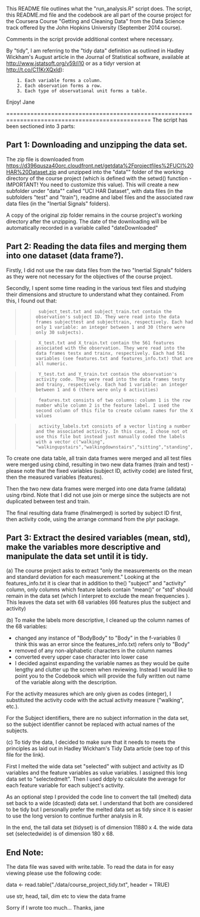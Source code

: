 This README file outlines what the "run_analysis.R" script does. The script, this README.md file and the codebook are all part of the course project for the Coursera Course "Getting and Cleaning Data" from the Data Science track offered by the John Hopkins University (September 2014 course).

Comments in the script provide additional context where necessary. 

By "tidy", I am referring to the "tidy data" definition as outlined in Hadley Wickham's August article in the Journal of Statistical software, available at http://www.jstatsoft.org/v59/i10 or as a tidyr version at http://t.co/C11KrXQxld):

        1. Each variable forms a column.
        2. Each observation forms a row.
        3. Each type of observational unit forms a table.

Enjoy! Jane

================================================================================================
The script has been sectioned into 3 parts:

Part 1: Downloading and unzipping the data set.
-----------------------------------------------
The zip file is downloaded from https://d396qusza40orc.cloudfront.net/getdata%2Fprojectfiles%2FUCI%20HAR%20Dataset.zip and unzipped into the "data"" folder of the working directory of the course project (which is defined with the setwd() function - IMPORTANT! You need to customize this value). This will create a new subfolder under "data"" called "UCI HAR Dataset", with data files (in the subfolders "test" and "train"), readme and label files and the associated raw data files (in the "Inertial Signals" folders).

A copy of the original zip folder remains in the course project's working directory after the unzipping. The date of the downloading will be automatically recorded in a variable called "dateDownloaded"

Part 2: Reading the data files and merging them into one dataset (data frame?).
-------------------------------------------------------------------------------

Firstly, I did not use the raw data files from the two "Inertial Signals" folders as they were not necessary for the objectives of the course project.

Secondly, I spent some time reading in the various text files and studying their dimensions and structure to understand what they contained. From this, I found out that:

>>      subject_test.txt and subject_train.txt contain the observation's subject ID. They were read into the data frames subjecttest and subjecttrain, respectively. Each had only 1 variable: an integer between 1 and 30 (there were only 30 subjects).

>>      X_test.txt and X_train.txt contain the 561 features associated with the observation. They were read into the data frames testx and trainx, respectively. Each had 561 variables (see features.txt and features_info.txt) that are all numeric.

>>      Y_test.txt and Y_train.txt contain the observation's activity code. They were read into the data frames testy and trainy, respectively. Each had 1 variable: an integer between 1 and 6 (there were only 6 activities)

>>      features.txt consists of two columns: column 1 is the row number while column 2 is the feature label. I used the second column of this file to create column names for the X values

>>      activity_labels.txt consists of a vector listing a number and the associated activity. In this case, I chose not ot use this file but instead just manually coded the labels with a vector c("walking", "walkingupstairs","walkingdownstairs","sitting","standing","laying")

To create one data table, all train data frames were merged and all test files were merged using cbind, resulting in two new data frames (train and test) - please note that the fixed variables (subject ID, activity code) are listed first, then the measured variables (features). 

Then the two new data frames were merged into one data frame (alldata) using rbind. Note that I did not use join or merge since the subjects are not duplicated between test and train.

The final resulting data frame (finalmerged) is sorted by subject ID first, then activity code, using the arrange command from the plyr package.


Part 3: Extract the desired variables (mean, std), make the variables more descriptive and manipulate the data set until it is tidy. 
-----------------------------------------------------------------------------------------
(a) The course project asks to extract "only the measurements on the mean and standard deviation for each measurement." Looking at the features_info.txt it is clear that in addition to the() "subject" and "activity" column, only columns which feature labels contain "mean()" or "std" should remain in the data set (which I interpret to exclude the mean frequencies ). This leaves the data set with 68 variables (66 features plus the subject and activity)

(b) To make the labels more descriptive, I  cleaned up the column names of the 68 variables:
- changed any instance of "BodyBody" to "Body" in the f-variables (I think this was an error since the features_info.txt) refers only to "Body"
- removed of any non-alphabetic characters in the column names
- converted every upper case character into lower case
- I decided against expanding the variable names as they would be quite lengthy and clutter up the screen when reviewing. Instead I would like to point you to the Codebook which will provide the fully written out name of the variable along with the description. 

For the activity measures which are only given as codes (integer), I substituted the activity code with the actual activity measure ("walking", etc.).

For the Subject identifiers, there are no subject information in the data set, so the subject identifier cannot be replaced with actual names of the subjects.

(c) To tidy the data, I decided to make sure that it needs to meets the principles as laid out in Hadley Wickham's Tidy Data article (see top of this file for the link). 

First I melted the wide data set "selected" with subject and activity as ID variables and the feature variables as value variables. I assigned this long data set to "selectedmelt". Then I used ddply to calculate the average for each feature variable for each subject's activity.

As an optional step I provided the code line to convert the tall (melted) data set back to a wide (dcasted) data set. I understand that both are considered to be tidy but I personally prefer the melted data set as tidy since it is easier to use the long version to continue further analysis in R.

In the end, the tall data set (tidyset) is of dimension 11880 x 4. the wide data set (selectedwide) is of dimension 180 x 68.

End Note:
-------------------------------------------------------------------------
The data file was saved with write.table. To read the data in for easy viewing please use the following code:

data <- read.table("./data/course_project_tidy.txt", header = TRUE)

use str, head, tail, dim etc to view the data frame

Sorry if I wrote too much...
Thanks,
jane



